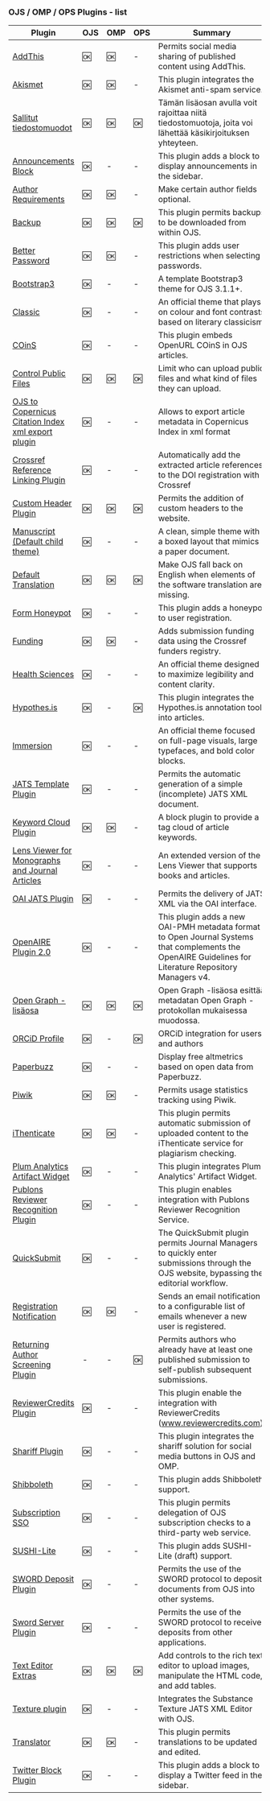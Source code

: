 ### OJS / OMP / OPS Plugins - list
|Plugin|OJS|OMP|OPS|Summary
|---|---|---|---|---
|[AddThis](https://github.com/pkp/addThis)|:ok:|:ok:|-|Permits social media sharing of published content using AddThis.
|[Akismet](https://github.com/ulsdevteam/pkp-akismet)|:ok:|:ok:|-|This plugin integrates the Akismet anti-spam service.
|[Sallitut tiedostomuodot](https://github.com/ajnyga/allowedUploads)|:ok:|:ok:|:ok:|Tämän lisäosan avulla voit rajoittaa niitä tiedostomuotoja, joita voi lähettää käsikirjoituksen yhteyteen.
|[Announcements Block](https://github.com/RBoelter/announcementsBlock)|:ok:|-|-|This plugin adds a block to display announcements in the sidebar.
|[Author Requirements](https://github.com/ewhanson/authorRequirements)|:ok:|:ok:|-|Make certain author fields optional.
|[Backup](https://github.com/asmecher/backup)|:ok:|:ok:|:ok:|This plugin permits backups to be downloaded from within OJS.
|[Better Password](https://github.com/ulsdevteam/pkp-betterPassword)|:ok:|:ok:|-|This plugin adds user restrictions when selecting passwords.
|[Bootstrap3](https://github.com/NateWr/bootstrap3)|:ok:|-|-|A template Bootstrap3 theme for OJS 3.1.1+.
|[Classic](https://github.com/pkp/classic)|:ok:|-|-|An official theme that plays on colour and font contrasts based on literary classicism.
|[COinS](https://github.com/pkp/coins)|:ok:|-|-|This plugin embeds OpenURL COinS in OJS articles.
|[Control Public Files](https://github.com/pkp/controlPublicFiles)|:ok:|:ok:|:ok:|Limit who can upload public files and what kind of files they can upload.
|[OJS to Copernicus Citation Index xml export plugin](https://github.com/a-vodka/ojs_copernicus_export_plugin/)|:ok:|-|-|Allows to export article metadata in Copernicus Index in xml format
|[Crossref Reference Linking Plugin](https://github.com/pkp/crossrefReferenceLinking)|:ok:|-|-|Automatically add the extracted article references to the DOI registration with Crossref
|[Custom Header Plugin](https://github.com/asmecher/customHeader/)|:ok:|:ok:|:ok:|Permits the addition of custom headers to the website.
|[Manuscript (Default child theme)](https://github.com/NateWr/defaultManuscript)|:ok:|-|-|A clean, simple theme with a boxed layout that mimics a paper document.
|[Default Translation](https://github.com/pkp/defaultTranslation)|:ok:|:ok:|:ok:|Make OJS fall back on English when elements of the software translation are missing.
|[Form Honeypot](https://github.com/ulsdevteam/pkp-formHoneypot)|:ok:|-|-|This plugin adds a honeypot to user registration.
|[Funding](https://github.com/ajnyga/funding/)|:ok:|:ok:|-|Adds submission funding data using the Crossref funders registry.
|[Health Sciences](https://github.com/pkp/healthSciences)|:ok:|-|-|An official theme designed to maximize legibility and content clarity.
|[Hypothes.is](https://github.com/asmecher/hypothesis)|:ok:|-|:ok:|This plugin integrates the Hypothes.is annotation tool into articles.
|[Immersion](https://github.com/pkp/immersion)|:ok:|-|-|An official theme focused on full-page visuals, large typefaces, and bold color blocks.
|[JATS Template Plugin](https://github.com/pkp/jatsTemplate/)|:ok:|-|-|Permits the automatic generation of a simple (incomplete) JATS XML document.
|[Keyword Cloud Plugin](https://github.com/lepidus/ojs3-keywordcloud-plugin)|:ok:|:ok:|-|A block plugin to provide a tag cloud of article keywords.
|[Lens Viewer for Monographs and Journal Articles](https://github.com/withanage/lensGalleyBits)|:ok:|-|-|An extended version of the Lens Viewer that supports books and articles.
|[OAI JATS Plugin](https://github.com/pkp/oaiJats/)|:ok:|-|-|Permits the delivery of JATS XML via the OAI interface.
|[OpenAIRE Plugin 2.0](https://github.com/ojsde/openAIRE)|:ok:|-|-|This plugin adds a new OAI-PMH metadata format to Open Journal Systems that complements the OpenAIRE Guidelines for Literature Repository Managers v4.
|[Open Graph -lisäosa](https://github.com/ajnyga/openGraph)|:ok:|:ok:|:ok:|Open Graph -lisäosa esittää metadatan Open Graph -protokollan mukaisessa muodossa.
|[ORCiD Profile](https://github.com/pkp/orcidProfile)|:ok:|-|:ok:|ORCiD integration for users and authors
|[Paperbuzz](https://github.com/pkp/paperbuzz)|:ok:|-|-|Display free altmetrics based on open data from Paperbuzz.
|[Piwik](https://github.com/pkp/piwik)|:ok:|:ok:|-|Permits usage statistics tracking using Piwik.
|[iThenticate](https://github.com/asmecher/plagiarism)|:ok:|:ok:|-|This plugin permits automatic submission of uploaded content to the iThenticate service for plagiarism checking.
|[Plum Analytics Artifact Widget](https://github.com/ulsdevteam/ojs-plum-plugin)|:ok:|-|-|This plugin integrates Plum Analytics' Artifact Widget.
|[Publons Reviewer Recognition Plugin](https://github.com/publons/ojs_3_plugin/)|:ok:|-|-|This plugin enables integration with Publons Reviewer Recognition Service.
|[QuickSubmit](https://github.com/pkp/quickSubmit)|:ok:|-|-|The QuickSubmit plugin permits Journal Managers to quickly enter submissions through the OJS website, bypassing the editorial workflow.
|[Registration Notification](https://github.com/pkp/registrationNotification)|:ok:|:ok:|-|Sends an email notification to a configurable list of emails whenever a new user is registered.
|[Returning Author Screening Plugin](https://github.com/pkp/returningAuthorScreening)|-|-|:ok:|Permits authors who already have at least one published submission to self-publish subsequent submissions.
|[ReviewerCredits Plugin](https://github.com/4Science/reviewercredits-ojs)|:ok:|-|-|This plugin enable the integration with ReviewerCredits (www.reviewercredits.com).
|[Shariff Plugin](https://github.com/ojsde/shariff)|:ok:|-|-|This plugin integrates the shariff solution for social media buttons in OJS and OMP.
|[Shibboleth](https://github.com/pkp/shibboleth)|:ok:|-|-|This plugin adds Shibboleth support.
|[Subscription SSO](https://github.com/asmecher/subscriptionSSO)|:ok:|-|-|This plugin permits delegation of OJS subscription checks to a third-party web service.
|[SUSHI-Lite](https://github.com/ulsdevteam/ojs-sushiLite-plugin)|:ok:|-|-|This plugin adds SUSHI-Lite (draft) support.
|[SWORD Deposit Plugin](https://github.com/asmecher/sword/)|:ok:|-|-|Permits the use of the SWORD protocol to deposit documents from OJS into other systems.
|[Sword Server Plugin](https://github.com/quoideneuf/swordServer)|:ok:|-|-|Permits the use of the SWORD protocol to receive deposits from other applications.
|[Text Editor Extras](https://github.com/pkp/textEditorExtras)|:ok:|:ok:|:ok:|Add controls to the rich text editor to upload images, manipulate the HTML code, and add tables.
|[Texture plugin](https://github.com/asmecher/texture)|:ok:|-|-|Integrates the Substance Texture JATS XML Editor with OJS.
|[Translator](https://github.com/pkp/translator)|:ok:|:ok:|-|This plugin permits translations to be updated and edited.
|[Twitter Block Plugin](https://github.com/RBoelter/ojs3-twitter-sidebar)|:ok:|-|-|This plugin adds a block to display a Twitter feed in the sidebar.

